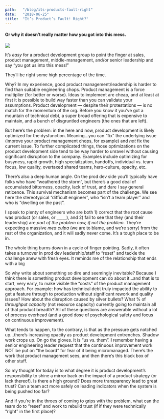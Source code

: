 ```yaml
---
path:	"/blog/its-products-fault-right"
date:	"2018-06-25"
title:	"It’s Product’s Fault! Right?"
---
```


#### Or why it doesn’t really matter how you got into this mess.

![](/images/1*lVUl2pMeGDW-uTrEtmecGg@2x.jpeg)

It’s *easy* for a product development group to point the finger at sales, product management, middle-management, and/or senior leadership and say “you got us into this mess!”

They’ll be right some high percentage of the time.

Why? In my experience, good product management/leadership is harder to find than suitable engineering chops. Product management is a force multiplier (for better or worse). Ideas to implement are cheap, and at least at first it is possible to build way faster than you can validate your assumptions. Product development — despite their protestations — is no match for the momentum of the org. Before you know it you’ve got a mountain of technical debt, a super broad offering that is expensive to maintain, and a bunch of disgruntled engineers (the ones that are left).

But here’s the problem: in the here and now, product development is likely optimized for the dysfunction. Meaning…you can “fix” the underlying issue (improve your product management chops, for example) and *not* fix the current issue. To further complicated things, those optimizations on the product development side tend to be way harder to unravel without causing significant disruption to the company. Examples include optimizing for busyness, rapid growth, high specialization, handoffs, individual vs. team focus, low quality, overtaxed shared teams, hero-culture, opacity, etc.

There’s also a deep human angle. On the prod dev side you’ll typically have folks who have “weathered the storm”, but there’s a good deal of accumulated bitterness, opacity, lack of trust, and dare I say general reticence. This survival mechanism becomes part of the challenge. We see here the stereotypical “difficult engineer”, who “isn’t a team player” and who is “dwelling on the past”.

I speak to plenty of engineers who are both 1) correct that the root cause was product (or sales, or \_\_\_\_\_), and 2) fail to see that they (and their leadership) are *part of the problem now, if not the problem*. They’re expecting a massive *mea culpa* (we are to blame, and we’re sorry) from the rest of the organization, and it will sadly never come. It’s a tough place to be in.

The whole thing burns down in a cycle of finger pointing. Sadly, it often takes a turnover in prod dev leadership/staff to “reset” and tackle the challenge anew with fresh eyes. It reminds me of the relationship that ends with a big

So why write about something so dire and seemingly inevitable? Because I think there is something product development can do about it…and that is to start, very early, to make visible the “costs” of the product management approach. For example: how has technical debt truly impacted the ability to get a feature through to production without significant rework and quality issues? How about the disruption caused by silver bullets? What % of *throughput capacity* (not resource capacity) currently going to maintain all of that product breadth? All of these questions are answerable without a lot of process overhead (and a good dose of psychological safety and focus on continuous improvement).

What tends to happen, to the contrary, is that as the pressure gets notched up…there’s increasing opacity as product development entrenches. Shadow work crops up. On go the gloves. It is “us vs. them”. I remember having a senior engineering leader request that the continuous improvement work NOT be put on “the board” for fear of it being micromanaged. There’s the work that product management sees, and then there’s this black box of other stuff.

So my thought for today is to what degree it is product development’s responsibility to shine a mirror back on the impact of a product strategy (or lack thereof). Is there a high ground? Does more transparency lead to great trust? Can a team act more safely on leading indicators when the system is being pushed too far?

And if you’re in the throes of coming to grips with the problem, what can the team do to “reset” and work to rebuild trust (if if they were technically “right” in the first place)?

